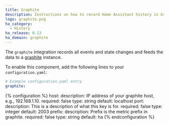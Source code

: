 ```yaml
---
title: Graphite
description: Instructions on how to record Home Assistant history in Graphite.
logo: graphite.png
ha_category:
  - History
ha_release: 0.13
ha_domain: graphite
---
```


The `graphite` integration records all events and state changes and feeds the data to a [graphite](http://graphite.wikidot.com/) instance.

To enable this component, add the following lines to your `configuration.yaml`:

```yaml
# Example configuration.yaml entry
graphite:
```

{% configuration %}
host:
  description: IP address of your graphite host, e.g., 192.168.1.10.
  required: false
  type: string
  default: localhost
port:
  description: This is a description of what this key is for.
  required: false
  type: integer
  default: 2003
prefix:
  description: Prefix is the metric prefix in graphite.
  required: false
  type: string
  default: ha
{% endconfiguration %}

